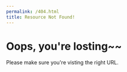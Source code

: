 ```yaml
---
permalink: /404.html
title: Resource Not Found!
---
```


# Oops, you're losting~~

Please make sure you're visting the right URL.